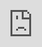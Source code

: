 ```yaml
---
layout: post
title: Find Ourselves (Music Video)
---
```


<iframe src="https://streamable.com/s/a23t5/ycsfmn" frameborder="0" width="100%" height="100%" allowfullscreen style="width:100%;height:100%;position:absolute;left:0px;top:0px;overflow:hidden;"></iframe>

[Facebook post][1]:

> Here’s the second look into the new album. This song is called Find Ourselves. It’s about being lost and hurting, in a world that struggles to identify and help those people. These people usually look just like us. Most likely, they are us. But the world moves on, as if we’re all doing fine. “I just wanna be ok. That’s a prayer by itself.” Those are my favorite lyrics that I wrote for this song. It’s so simple, but it means so much. Our prayers don’t need to be extravagant. “I just wanna be ok.”
> 
> Six people contributed to this song: production from Ocean, poems from Emily, a message from Drew, singing from Kristal, vocals from myself, and of course, Sariyah, the leading cast of the music video. In the song, when the poem says “alone”, the video shows Sariyah alone. When the poem mentions fearful, in the video, Sariyah’s scared. None of this was intentionally placed this way, it all just fell into place when I loaded the videos into the editor. And then at the end, there’s one long clip that has zero cuts and edits, but still, somehow, the lyrics matchup and align with what she’s pointing to perfectly. When I noticed that, I stopped editing immediately, and considered the video complete. It was meant to be this way. 
> 
> This is from my upcoming album, The Illusion of Progress. It’s almost done. I hope you like it.

[1]:	https://www.facebook.com/502651204/posts/10155859654581205?s=502651204&v=i&sfns=mo
